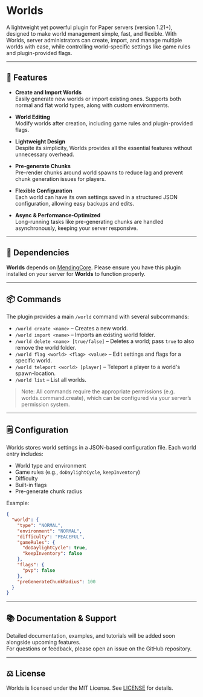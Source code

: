 # Worlds

A lightweight yet powerful plugin for Paper servers (version 1.21+), designed to make world management simple, fast, and flexible. With Worlds, server administrators can create, import, and manage multiple worlds with ease, while controlling world-specific settings like game rules and plugin-provided flags.

---

## 🚀 Features

- **Create and Import Worlds**  
  Easily generate new worlds or import existing ones. Supports both normal and flat world types, along with custom environments.

- **World Editing**  
  Modify worlds after creation, including game rules and plugin-provided flags.

- **Lightweight Design**  
  Despite its simplicity, Worlds provides all the essential features without unnecessary overhead.

- **Pre-generate Chunks**  
  Pre-render chunks around world spawns to reduce lag and prevent chunk generation issues for players.

- **Flexible Configuration**  
  Each world can have its own settings saved in a structured JSON configuration, allowing easy backups and edits.

- **Async & Performance-Optimized**  
  Long-running tasks like pre-generating chunks are handled asynchronously, keeping your server responsive.

---

## 🧩 Dependencies

**Worlds** depends on [MendingCore](https://github.com/mending-dev/MendingCore). Please ensure you have this plugin installed on your server for **Worlds** to function properly.

---

## 📦 Commands

The plugin provides a main `/world` command with several subcommands:

- `/world create <name>` – Creates a new world.
- `/world import <name>` – Imports an existing world folder.
- `/world delete <name> [true/false]` – Deletes a world; pass `true` to also remove the world folder.
- `/world flag <world> <flag> <value>` – Edit settings and flags for a specific world.
- `/world teleport <world> [player]` – Teleport a player to a world's spawn-location.
- `/world list` – List all worlds.

> Note: All commands require the appropriate permissions (e.g. worlds.command.create), which can be configured via your server’s permission system.

---

## 🗒️ Configuration

Worlds stores world settings in a JSON-based configuration file. Each world entry includes:

- World type and environment
- Game rules (e.g., `doDaylightCycle`, `keepInventory`)
- Difficulty
- Built-in flags
- Pre-generate chunk radius

Example:

```json
{
  "world": {
    "type": "NORMAL",
    "environment": "NORMAL",
    "difficulty": "PEACEFUL",
    "gameRules": {
      "doDaylightCycle": true,
      "keepInventory": false
    },
    "flags": {
      "pvp": false
    },
    "preGenerateChunkRadius": 100
  }
}
```
---

## 📚 Documentation & Support

Detailed documentation, examples, and tutorials will be added soon alongside upcoming features.  
For questions or feedback, please open an issue on the GitHub repository.

---

## ⚖️ License

Worlds is licensed under the MIT License. See [LICENSE](LICENSE) for details.